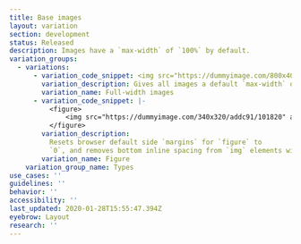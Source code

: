 ```yaml
---
title: Base images
layout: variation
section: development
status: Released
description: Images have a `max-width` of `100%` by default.
variation_groups:
  - variations:
      - variation_code_snippet: <img src="https://dummyimage.com/800x40/addc91/101820" alt="">
        variation_description: Gives all images a default `max-width` of `100%` of their container.
        variation_name: Full-width images
      - variation_code_snippet: |-
          <figure>
              <img src="https://dummyimage.com/340x320/addc91/101820" alt="">
          </figure>
        variation_description:
          Resets browser default side `margins` for `figure` to
          `0`, and removes bottom inline spacing from `img` elements within.
        variation_name: Figure
    variation_group_name: Types
use_cases: ''
guidelines: ''
behavior: ''
accessibility: ''
last_updated: 2020-01-28T15:55:47.394Z
eyebrow: Layout
research: ''
---
```

